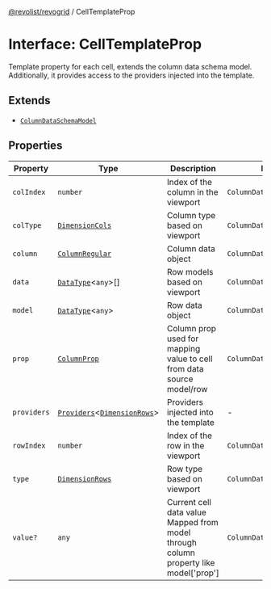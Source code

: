 [@revolist/revogrid](README.md) / CellTemplateProp

# Interface: CellTemplateProp

Template property for each cell, extends the column data schema model.
Additionally, it provides access to the providers injected into the template.

## Extends

- [`ColumnDataSchemaModel`](TypeAlias.ColumnDataSchemaModel.md)

## Properties

| Property | Type | Description | Inherited from | Defined in |
| ------ | ------ | ------ | ------ | ------ |
| `colIndex` | `number` | Index of the column in the viewport | `ColumnDataSchemaModel.colIndex` | [src/types/interfaces.ts:49](https://github.com/revolist/revogrid/blob/4748dc40d552fad7de1d972fe2fbcf7386e67858/src/types/interfaces.ts#L49) |
| `colType` | [`DimensionCols`](TypeAlias.DimensionCols.md) | Column type based on viewport | `ColumnDataSchemaModel.colType` | [src/types/interfaces.ts:53](https://github.com/revolist/revogrid/blob/4748dc40d552fad7de1d972fe2fbcf7386e67858/src/types/interfaces.ts#L53) |
| `column` | [`ColumnRegular`](Interface.ColumnRegular.md) | Column data object | `ColumnDataSchemaModel.column` | [src/types/interfaces.ts:41](https://github.com/revolist/revogrid/blob/4748dc40d552fad7de1d972fe2fbcf7386e67858/src/types/interfaces.ts#L41) |
| `data` | [`DataType`](TypeAlias.DataType.md)\<`any`\>[] | Row models based on viewport | `ColumnDataSchemaModel.data` | [src/types/interfaces.ts:61](https://github.com/revolist/revogrid/blob/4748dc40d552fad7de1d972fe2fbcf7386e67858/src/types/interfaces.ts#L61) |
| `model` | [`DataType`](TypeAlias.DataType.md)\<`any`\> | Row data object | `ColumnDataSchemaModel.model` | [src/types/interfaces.ts:37](https://github.com/revolist/revogrid/blob/4748dc40d552fad7de1d972fe2fbcf7386e67858/src/types/interfaces.ts#L37) |
| `prop` | [`ColumnProp`](TypeAlias.ColumnProp.md) | Column prop used for mapping value to cell from data source model/row | `ColumnDataSchemaModel.prop` | [src/types/interfaces.ts:33](https://github.com/revolist/revogrid/blob/4748dc40d552fad7de1d972fe2fbcf7386e67858/src/types/interfaces.ts#L33) |
| `providers` | [`Providers`](TypeAlias.Providers.md)\<[`DimensionRows`](TypeAlias.DimensionRows.md)\> | Providers injected into the template | - | [src/types/interfaces.ts:76](https://github.com/revolist/revogrid/blob/4748dc40d552fad7de1d972fe2fbcf7386e67858/src/types/interfaces.ts#L76) |
| `rowIndex` | `number` | Index of the row in the viewport | `ColumnDataSchemaModel.rowIndex` | [src/types/interfaces.ts:45](https://github.com/revolist/revogrid/blob/4748dc40d552fad7de1d972fe2fbcf7386e67858/src/types/interfaces.ts#L45) |
| `type` | [`DimensionRows`](TypeAlias.DimensionRows.md) | Row type based on viewport | `ColumnDataSchemaModel.type` | [src/types/interfaces.ts:57](https://github.com/revolist/revogrid/blob/4748dc40d552fad7de1d972fe2fbcf7386e67858/src/types/interfaces.ts#L57) |
| `value?` | `any` | Current cell data value Mapped from model through column property like model['prop'] | `ColumnDataSchemaModel.value` | [src/types/interfaces.ts:66](https://github.com/revolist/revogrid/blob/4748dc40d552fad7de1d972fe2fbcf7386e67858/src/types/interfaces.ts#L66) |
